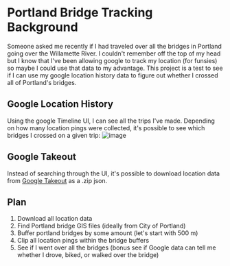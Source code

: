 # Portland Bridge Tracking Background
Someone asked me recently if I had traveled over all the bridges in Portland going over the Willamette River. I couldn't remember off the top of my head but I know that I've been allowing google to track my location (for funsies) so maybe I could use that data to my advantage. This project is a test to see if I can use my google location history data to figure out whether I crossed all of Portland's bridges.

## Google Location History
Using the google Timeline UI, I can see all the trips I've made. Depending on how many location pings were collected, it's possible to see which bridges I crossed on a given trip:
![image](https://user-images.githubusercontent.com/24400820/167315707-5d48a083-c56f-4b37-8148-41d715bb1dc8.png)

## Google Takeout
Instead of searching through the UI, it's possible to download location data from [Google Takeout](https://takeout.google.com/settings/takeout) as a .zip json.

## Plan

1. Download all location data
2. Find Portland bridge GIS files (ideally from City of Portland)
3. Buffer portland bridges by some amount (let's start with 500 m)
4. Clip all location pings within the bridge buffers
5. See if I went over all the bridges (bonus see if Google data can tell me whether I drove, biked, or walked over the bridge)

